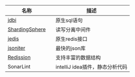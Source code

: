 



| 名称                                                         |      | 描述                            |
| ------------------------------------------------------------ | ---- | ------------------------------- |
| [jdbi](http://jdbi.org/)                                     |      | 原生sql语句                     |
| [ShardingSphere](https://shardingsphere.apache.org/index_zh.html) |      | 读写分离中间件                  |
| [jedis](https://github.com/xetorthio/jedis)                  |      | 原生redis接口                   |
| [jsoniter](http://jsoniter.com/)                             |      | 最快的json库                    |
| [Redission](https://github.com/redisson/redisson/wiki/目录)  |      | 支持丰富的数据结构              |
| SonarLint                                                    |      | intelliJ idea插件，静态分析代码 |

